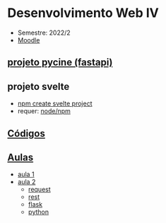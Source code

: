 # Desenvolvimento Web IV

- Semestre: 2022/2
- [Moodle](https://ava.ifpr.edu.br/course/view.php?id=9383)

## [projeto pycine (fastapi)](http://github.com/fscheidt/pycine)

## projeto svelte
- [npm create svelte project](https://github.com/fscheidt/dev/blob/master/contents/svelte.md)
- requer: [node/npm](https://github.com/fscheidt/dev/blob/master/contents/nodejs.md)

## [Códigos](codigos/)

## [Aulas](aulas/)

- [aula 1](aulas/1.0-intro.md)
- [aula 2](aulas/2.0-topicos.md)
    - [request](aulas/2.1-request.md)
    - [rest](aulas/2.2-rest.pdf)
    - [flask](aulas/2.3-flask.md)
    - [python](aulas/2.4-python-request.md)
